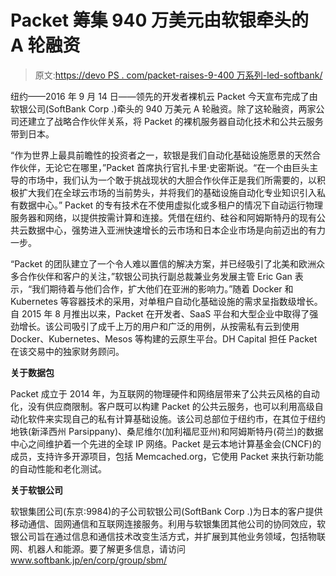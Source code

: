 # Packet 筹集 940 万美元由软银牵头的 A 轮融资

> 原文:[https://devo PS . com/packet-raises-9-400 万系列-led-softbank/](https://devops.com/packet-raises-9-4-million-series-led-softbank/)

纽约——2016 年 9 月 14 日——领先的开发者裸机云 Packet 今天宣布完成了由软银公司(SoftBank Corp .)牵头的 940 万美元 A 轮融资。除了这轮融资，两家公司还建立了战略合作伙伴关系，将 Packet 的裸机服务器自动化技术和公共云服务带到日本。

“作为世界上最具前瞻性的投资者之一，软银是我们自动化基础设施愿景的天然合作伙伴，无论它在哪里，”Packet 首席执行官扎卡里·史密斯说。“在一个由巨头主导的市场中，我们认为一个敢于挑战现状的大胆合作伙伴正是我们所需要的，以积极扩大我们在全球云市场的当前势头，并将我们的基础设施自动化专业知识引入私有数据中心。”
Packet 的专有技术在不使用虚拟化或多租户的情况下自动运行物理服务器和网络，以提供按需计算和连接。凭借在纽约、硅谷和阿姆斯特丹的现有公共云数据中心，强势进入亚洲快速增长的云市场和日本企业市场是向前迈出的有力一步。

“Packet 的团队建立了一个令人难以置信的解决方案，并已经吸引了北美和欧洲众多合作伙伴和客户的关注，”软银公司执行副总裁兼业务发展主管 Eric Gan 表示，“我们期待着与他们合作，扩大他们在亚洲的影响力。”随着 Docker 和 Kubernetes 等容器技术的采用，对单租户自动化基础设施的需求呈指数级增长。自 2015 年 8 月推出以来，Packet 在开发者、SaaS 平台和大型企业中取得了强劲增长。该公司吸引了成千上万的用户和广泛的用例，从按需私有云到使用 Docker、Kubernetes、Mesos 等构建的云原生平台。DH Capital 担任 Packet 在该交易中的独家财务顾问。

**关于数据包**

Packet 成立于 2014 年，为互联网的物理硬件和网络层带来了公共云风格的自动化，没有供应商限制。客户既可以构建 Packet 的公共云服务，也可以利用高级自动化软件来实现自己的私有计算基础设施。该公司总部位于纽约市，在其位于纽约地铁(新泽西州 Parsippany)、桑尼维尔(加利福尼亚州)和阿姆斯特丹(荷兰)的数据中心之间维护着一个先进的全球 IP 网络。Packet 是云本地计算基金会(CNCF)的成员，支持许多开源项目，包括 Memcached.org，它使用 Packet 来执行新功能的自动性能和老化测试。

**关于软银公司**

软银集团公司(东京:9984)的子公司软银公司(SoftBank Corp .)为日本的客户提供移动通信、固网通信和互联网连接服务。利用与软银集团其他公司的协同效应，软银公司旨在通过信息和通信技术改变生活方式，并扩展到其他业务领域，包括物联网、机器人和能源。要了解更多信息，请访问 www.softbank.jp/en/corp/group/sbm/